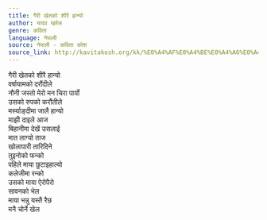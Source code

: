```yaml
---
title: गैरी खेतको शीरै हान्यो
author: यादव खरेल
genre: कविता
language: नेपाली
source: नेपाली - कविता कोश
source_link: http://kavitakosh.org/kk/%E0%A4%AF%E0%A4%BE%E0%A4%A6%E0%A4%B5_%E0%A4%96%E0%A4%B0%E0%A5%87%E0%A4%B2
---
```


गैरी खेतको शीरै हान्यो  
वर्षायामको दरौंदीले  
नौनी जस्तो मेरो मन चिरा पार्यो  
उसको रुपको करौंतीले  
मर्स्याङ्दीमा जालै हान्यो  
माझी दाइले आज  
बिहानीमा देखें उसलाई  
मात लाग्यो ताज  
खोलापारी तारिदिने  
तुइनोको फन्को  
पहिले माया छुटाइहाल्यो  
कलेजीमा रन्को  
उसको माया ऐरोपैरो  
सावनको भेल  
माया भन्नु यस्तै रैछ  
मनै चोर्ने खेल
